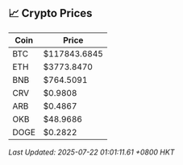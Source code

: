 ## 📈 Crypto Prices

| Coin | Price |
| ---- | ----- |
| BTC | $117843.6845 |
| ETH | $3773.8470 |
| BNB | $764.5091 |
| CRV | $0.9808 |
| ARB | $0.4867 |
| OKB | $48.9686 |
| DOGE | $0.2822 |

_Last Updated: 2025-07-22 01:01:11.61 +0800 HKT_